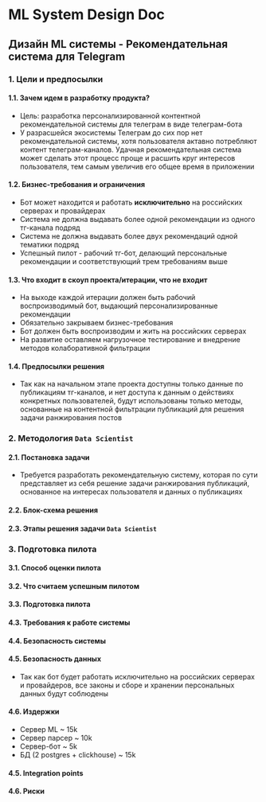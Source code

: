 # ML System Design Doc
## Дизайн ML системы - Рекомендательная система для Telegram
 
### 1. Цели и предпосылки 
#### 1.1. Зачем идем в разработку продукта?  

- Цель: разработка персонализированной контентной рекомендательной системы для телеграм в виде телеграм-бота
- У разрасшейся экосистемы Телеграм до сих пор нет рекомендательной системы, хотя пользователя актавно потребляют контент телеграм-каналов. Удачная рекомендательная система может
  сделать этот процесс проще и расшить круг интересов пользователя, тем самым увеличив его общее время в приложении

#### 1.2. Бизнес-требования и ограничения  

- Бот может находится и работать **исключительно** на российских серверах и провайдерах
- Система не должна выдавать более одной рекомендации из одного тг-канала подряд
- Система не должна выдавать более двух рекомендаций одной тематики подряд
- Успешный пилот - рабочий тг-бот, делающий персональные рекомендации и соответствующий трем требованиям выше

#### 1.3. Что входит в скоуп проекта/итерации, что не входит   

- На выходе каждой итерации должен быть рабочий воспроизводимый бот, выдающий персонализированные рекомендации 
- Обязательно закрываем бизнес-требования
- Бот должен быть воспроизводим и жить на российских серверах 
- На развитие оставляем нагрузочное тестирование и внедрение методов колаборативной фильтрации

#### 1.4. Предпосылки решения  

- Так как на начальном этапе проекта доступны только данные по публикациям тг-каналов, и нет доступа к данным о действиях конкретных пользователей,
  будут использованы только методы, основанные на контентной фильтрации публикаций для решения задачи ранжирования постов
  
### 2. Методология `Data Scientist`     

#### 2.1. Постановка задачи  

- Требуется разработать рекомендательную систему, которая по сути представляет из себя решение задачи ранжирования публикаций, основанное на интересах пользователя и данных о публикациях  

#### 2.2. Блок-схема решения  

#### 2.3. Этапы решения задачи `Data Scientist`  

### 3. Подготовка пилота  
  
#### 3.1. Способ оценки пилота   
  
#### 3.2. Что считаем успешным пилотом    
  
#### 3.3. Подготовка пилота  
  
#### 4.3. Требования к работе системы    
  
#### 4.4. Безопасность системы  
  
#### 4.5. Безопасность данных   
  
- Так как бот будет работать исключительно на российских серверах и провайдеров, все законы и сборе и хранении персональных данных будут соблюдены
  
#### 4.6. Издержки  
  
- Сервер ML ~ 15k
- Сервер парсер ~ 10k
- Сервер-бот ~ 5k
- БД (2 postgres + clickhouse) ~ 15k
  
#### 4.5. Integration points  
  
#### 4.6. Риски  
  
